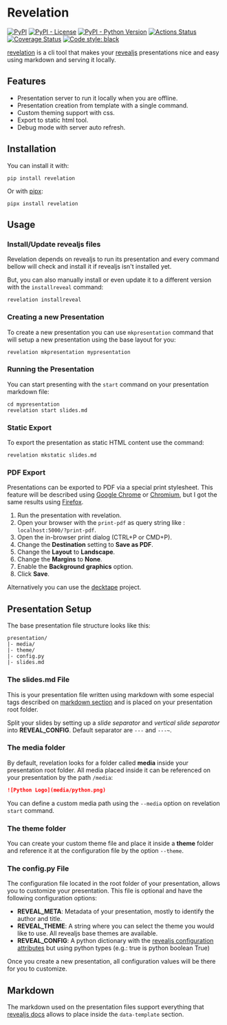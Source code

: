 # Revelation

[![PyPI](https://img.shields.io/pypi/v/revelation.svg)](https://pypi.org/project/revelation/)
[![PyPI - License](https://img.shields.io/pypi/l/revelation.svg)](https://pypi.org/project/revelation/)
[![PyPI - Python Version](https://img.shields.io/pypi/pyversions/revelation.svg)](https://pypi.org/project/revelation/)
[![Actions Status](https://github.com/humrochagf/revelation/workflows/CI/badge.svg)](https://github.com/humrochagf/revelation/actions)
[![Coverage Status](https://coveralls.io/repos/github/humrochagf/revelation/badge.svg?branch=main)](https://coveralls.io/github/humrochagf/revelation?branch=main)
[![Code style: black](https://img.shields.io/badge/code%20style-black-000000.svg)](https://github.com/ambv/black)

[revelation](https://github.com/humrochagf/revelation) is a cli tool that makes your [revealjs](https://github.com/hakimel/reveal.js) presentations nice and easy using markdown and serving it locally.

## Features

- Presentation server to run it locally when you are offline.
- Presentation creation from template with a single command.
- Custom theming support with css.
- Export to static html tool.
- Debug mode with server auto refresh.

## Installation

You can install it with:

```shell
pip install revelation
```

Or with [pipx](https://pypa.github.io/pipx/):

```shell
pipx install revelation
```

## Usage

### Install/Update revealjs files

Revelation depends on revealjs to run its presentation and every command bellow will check and install it if revealjs isn't installed yet.

But, you can also manually install or even update it to a different version with the `installreveal` command:

```shell
revelation installreveal
```

### Creating a new Presentation

To create a new presentation you can use `mkpresentation` command that will setup a new presentation using the base layout for you:

```shell
revelation mkpresentation mypresentation
```

### Running the Presentation

You can start presenting with the `start` command on your presentation markdown file:

```shell
cd mypresentation
revelation start slides.md
```

### Static Export

To export the presentation as static HTML content use the command:

```shell
revelation mkstatic slides.md
```

### PDF Export

Presentations can be exported to PDF via a special print stylesheet. This feature will be described using [Google Chrome](https://google.com/chrome) or [Chromium](https://www.chromium.org/Home), but I got the same results using [Firefox](https://www.mozilla.org/en-US/firefox/new/).

1. Run the presentation with revelation.
2. Open your browser with the `print-pdf` as query string like : `localhost:5000/?print-pdf`.
3. Open the in-browser print dialog (CTRL+P or CMD+P).
4. Change the **Destination** setting to **Save as PDF**.
5. Change the **Layout** to **Landscape**.
6. Change the **Margins** to **None**.
7. Enable the **Background graphics** option.
8. Click **Save**.

Alternatively you can use the [decktape](https://github.com/astefanutti/decktape) project.

## Presentation Setup

The base presentation file structure looks like this:

```
presentation/
|- media/
|- theme/
|- config.py
|- slides.md
```

### The slides.md File

This is your presentation file written using markdown with some especial tags described on [markdown section](#markdown) and is placed on your presentation root folder.

Split your slides by setting up a *slide separator* and *vertical slide separator* into **REVEAL_CONFIG**. Default separator are `---` and `---~`.

### The media folder

By default, revelation looks for a folder called **media** inside your presentation root folder. All media placed inside it can be referenced on your presentation by the path `/media`:

```md
![Python Logo](media/python.png)
```

You can define a custom media path using the `--media` option on revelation `start` command.

### The theme folder

You can create your custom theme file and place it inside a **theme** folder and reference it at the configuration file by the option `--theme`.

### The config.py File

The configuration file located in the root folder of your presentation, allows you to customize your presentation. This file is optional and have the following configuration options:

- **REVEAL_META**: Metadata of your presentation, mostly to identify the author and title.
- **REVEAL_THEME**: A string where you can select the theme you would like to use. All revealjs base themes are available.
- **REVEAL_CONFIG**: A python dictionary with the [revealjs configuration attributes](https://revealjs.com/config/) but using python types (e.g.: true is python boolean True)

Once you create a new presentation, all configuration values will be there for you to customize.

## Markdown

The markdown used on the presentation files support everything that [revealjs docs](https://revealjs.com/markdown/) allows to place inside the `data-template` section.
